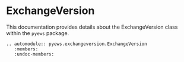 # ExchangeVersion

This documentation provides details about the ExchangeVersion class within the `pyews` package.

```eval_rst
.. automodule:: pyews.exchangeversion.ExchangeVersion
   :members:
   :undoc-members:
```